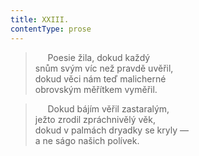```yaml
---
title: XXIII.
contentType: prose
---
```


>      Poesie žila, dokud každý  
> snům svým víc než pravdě uvěřil,  
> dokud věci nám teď malicherné  
> obrovským měřítkem vyměřil.

>      Dokud bájím věřil zastaralým,  
> ježto zrodil zpráchnivělý věk,  
> dokud v palmách dryadky se kryly —  
> a ne ságo našich polívek.
